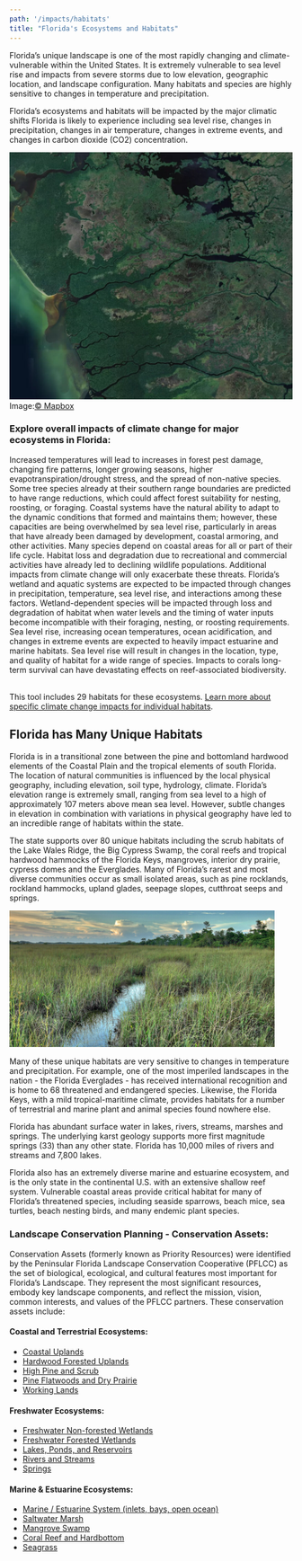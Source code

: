 ```yaml
---
path: '/impacts/habitats'
title: "Florida's Ecosystems and Habitats"
---
```


<content-header icon="marine_estuarine_ecosystems" title="Ecosystems and Habitats"></content-header>

Florida’s unique landscape is one of the most rapidly changing and climate-vulnerable within the United States. It is extremely vulnerable to sea level rise and impacts from severe storms due to low elevation, geographic location, and landscape configuration. Many habitats and species are highly sensitive to changes in temperature and precipitation.

Florida’s ecosystems and habitats will be impacted by the major climatic shifts Florida is likely to experience including sea level rise, changes in precipitation, changes in air temperature, changes in extreme events, and changes in carbon dioxide (CO2) concentration.

<!-- https://api.mapbox.com/styles/v1/mapbox/satellite-v9.html?title=true&access_token=pk.eyJ1IjoibWFwYm94IiwiYSI6ImNpejY4M29iazA2Z2gycXA4N2pmbDZmangifQ.-g_vE53SD2WrJ6tFX7QHmA#8.56/25.5513/-81.4365 -->
<img src="s-florida-satellite.jpg" alt="South Florida satellite image" />
<figcaption>Image:<a href="https://www.mapbox.com/about/maps/">© Mapbox</a></figcaption>

### Explore overall impacts of climate change for major ecosystems in Florida:

<profile-snippet id="1000">
Increased temperatures will lead to increases in forest pest damage, changing fire patterns, longer growing seasons, higher evapotranspiration/drought stress, and the spread of non-native species.  Some tree species already at their southern range boundaries are predicted to have range reductions, which could affect forest suitability for nesting, roosting, or foraging.
</profile-snippet>

<profile-snippet id="1600">
Coastal systems have the natural ability to adapt to the dynamic conditions that formed and maintains them; however, these capacities are being overwhelmed by sea level rise, particularly in areas that have already been damaged by development, coastal armoring, and other activities. Many species depend on coastal areas for all or part of their life cycle. Habitat loss and degradation due to recreational and commercial activities have already led to declining wildlife populations. Additional impacts from climate change will only exacerbate these threats. 
</profile-snippet>

<profile-snippet id="2000">
Florida’s wetland and aquatic systems are expected to be impacted through changes in precipitation, temperature, sea level rise, and  interactions among these factors. Wetland-dependent species will be impacted through loss and degradation of habitat when water levels and the timing of water inputs become incompatible with their foraging, nesting, or roosting requirements.
</profile-snippet>

<profile-snippet id="5000">
Sea level rise, increasing ocean temperatures, ocean acidification, and changes in extreme events are expected to heavily impact estuarine and marine habitats.  Sea level rise will result in changes in the location, type, and quality of habitat for a wide range of species.  Impacts to corals long-term survival can have devastating effects on reef-associated biodiversity.
</profile-snippet>

<br />
<br />

This tool includes 29 habitats for these ecosystems. [Learn more about specific climate change impacts for individual habitats](/habitats).

## Florida has Many Unique Habitats

Florida is in a transitional zone between the pine and bottomland hardwood elements of the Coastal Plain and the tropical elements of south Florida. The location of natural communities is influenced by the local physical geography, including elevation, soil type, hydrology, climate. Florida’s elevation range is extremely small, ranging from sea level to a high of approximately 107 meters above mean sea level. However, subtle changes in elevation in combination with variations in physical geography have led to an incredible range of habitats within the state.

The state supports over 80 unique habitats including the scrub habitats of the Lake Wales Ridge, the Big Cypress Swamp, the coral reefs and tropical hardwood hammocks of the Florida Keys, mangroves, interior dry prairie, cypress domes and the Everglades. Many of Florida’s rarest and most diverse communities occur as small isolated areas, such as pine rocklands, rockland hammocks, upland glades, seepage slopes, cutthroat seeps and springs.

<div class="float-right thumbnail-large" style="margin-right: 2rem;">
<!-- https://www.flickr.com/photos/evergladesnps/42295786392/ -->
<img src="42295786392_67dfacdbf7_k.jpg" alt="Sawgrass Prairie, Everglades National Park. Photo: G. Gardner (NPS)." />
</div>

Many of these unique habitats are very sensitive to changes in temperature and precipitation. For example, one of the most imperiled landscapes in the nation - the Florida Everglades - has received international recognition and is home to 68 threatened and endangered species. Likewise, the Florida Keys, with a mild tropical-maritime climate, provides habitats for a number of terrestrial and marine plant and animal species found nowhere else.

Florida has abundant surface water in lakes, rivers, streams, marshes and springs. The underlying karst geology supports more first magnitude springs (33) than any other state. Florida has 10,000 miles of rivers and streams and 7,800 lakes.

Florida also has an extremely diverse marine and estuarine ecosystem, and is the only state in the continental U.S. with an extensive shallow reef system. Vulnerable coastal areas provide critical habitat for many of Florida’s threatened species, including seaside sparrows, beach mice, sea turtles, beach nesting birds, and many endemic plant species.

### Landscape Conservation Planning - Conservation Assets:

Conservation Assets (formerly known as Priority Resources) were identified by the Peninsular Florida Landscape Conservation Cooperative (PFLCC) as the set of biological, ecological, and cultural features most important for Florida’s Landscape. They represent the most significant resources, embody key landscape components, and reflect the mission, vision, common interests, and values of the PFLCC partners. These conservation assets include:

#### Coastal and Terrestrial Ecosystems:

- [Coastal Uplands](/habitats/coastal/1601)
- [Hardwood Forested Uplands](/habitats/terrestrial/1100)
- [High Pine and Scrub](/habitats/terrestrial/1200)
- [Pine Flatwoods and Dry Prairie](/habitats/terrestrial/1300)
- [Working Lands](/habitats/terrestrial/1830)

#### Freshwater Ecosystems:

- [Freshwater Non-forested Wetlands](/habitats/freshwater/2100)
- [Freshwater Forested Wetlands](/habitats/freshwater/2200)
- [Lakes, Ponds, and Reservoirs](/habitats/freshwater/3100)
- [Rivers and Streams](/habitats/freshwater/4000)
- [Springs](/habitats/freshwater/4001)

#### Marine & Estuarine Ecosystems:

- [Marine / Estuarine System (inlets, bays, open ocean)](/habitats/marine/5200)
- [Saltwater Marsh](/habitats/marine/5240)
- [Mangrove Swamp](/habitats/marine/5250)
- [Coral Reef and Hardbottom](/habitats/marine/6100)
- [Seagrass](/habitats/marine/6200)
